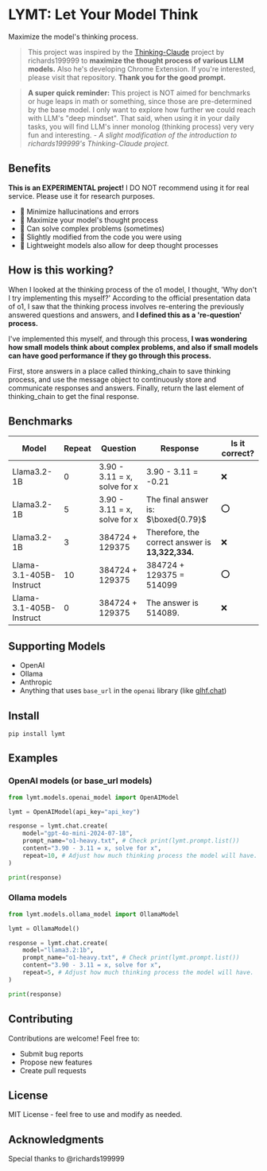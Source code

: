 # LYMT: Let Your Model Think

Maximize the model's thinking process.

> This project was inspired by the [Thinking-Claude](https://github.com/richards199999/Thinking-Claude) project by richards199999 to **maximize the thought process of various LLM models.** Also he's developing Chrome Extension. If you're interested, please visit that repository. **Thank you for the good prompt.**
<!-- -->
> **A super quick reminder:** This project is NOT aimed for benchmarks or huge leaps in math or something, since those are pre-determined by the base model. I only want to explore how further we could reach with LLM's "deep mindset". That said, when using it in your daily tasks, you will find LLM's inner monolog (thinking process) very very fun and interesting. - *A slight modification of the introduction to richards199999's Thinking-Claude project.*

## Benefits

**This is an EXPERIMENTAL project!** I DO NOT recommend using it for real service. Please use it for research purposes.

- 🐛 Minimize hallucinations and errors
- 🌟 Maximize your model's thought process
- 🧪 Can solve complex problems (sometimes)
- 🤝 Slightly modified from the code you were using
- 💪 Lightweight models also allow for deep thought processes

## How is this working?

When I looked at the thinking process of the o1 model, I thought, 'Why don't I try implementing this myself?' According to the official presentation data of o1, I saw that the thinking process involves re-entering the previously answered questions and answers, and **I defined this as a 're-question' process.**

I've implemented this myself, and through this process, **I was wondering how small models think about complex problems, and also if small models can have good performance if they go through this process.**  

First, store answers in a place called thinking_chain to save thinking process, and use the message object to continuously store and communicate responses and answers. Finally, return the last element of thinking_chain to get the final response.

## Benchmarks

| Model | Repeat | Question | Response | Is it correct? |
|---|---|---|---|---|
| Llama3.2-1B | 0 | 3.90 - 3.11 = x, solve for x | 3.90 - 3.11 = -0.21 | ❌ |
| Llama3.2-1B | 5 | 3.90 - 3.11 = x, solve for x | The final answer is: $\boxed{0.79}$ | ⭕ |
| Llama3.2-1B | 3 | 384724 + 129375 | Therefore, the correct answer is **13,322,334.** | ❌ |
| Llama-3.1-405B-Instruct | 10 | 384724 + 129375 | 384724 + 129375 = 514099 | ⭕ |
| Llama-3.1-405B-Instruct | 0 | 384724 + 129375 | The answer is 514089. | ❌ |

## Supporting Models

- OpenAI
- Ollama
- Anthropic
- Anything that uses `base_url` in the `openai` library (like [glhf.chat](https://glhf.chat/users/settings/api))

## Install

`pip install lymt`  

## Examples

### OpenAI models (or base_url models)

```python
from lymt.models.openai_model import OpenAIModel

lymt = OpenAIModel(api_key="api_key")

response = lymt.chat.create(
    model="gpt-4o-mini-2024-07-18",
    prompt_name="o1-heavy.txt", # Check print(lymt.prompt.list())
    content="3.90 - 3.11 = x, solve for x",
    repeat=10, # Adjust how much thinking process the model will have.
)

print(response)
```

### Ollama models

```python
from lymt.models.ollama_model import OllamaModel

lymt = OllamaModel()

response = lymt.chat.create(
    model="llama3.2:1b",
    prompt_name="o1-heavy.txt", # Check print(lymt.prompt.list())
    content="3.90 - 3.11 = x, solve for x",
    repeat=5, # Adjust how much thinking process the model will have.
)

print(response)
```

## Contributing

Contributions are welcome! Feel free to:

- Submit bug reports
- Propose new features
- Create pull requests

## License

MIT License - feel free to use and modify as needed.

## Acknowledgments

Special thanks to @richards199999
